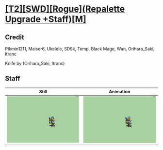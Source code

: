 # [\[T2\]\[SWD\]\[Rogue\]\(Repalette Upgrade +Staff\)\[M\]](../)

## Credit

Pikmin1211, Maiser6, Ukelele, SD9k, Temp, Black Mage, Wan, Orihara_Saki, ltranc

Knife by (Orihara_Saki, ltranc)
	
## Staff

| Still | Animation |
| :---: | :-------: |
| ![Staff still](./Staff_000.png) | ![Staff animation](./Staff.gif) |
